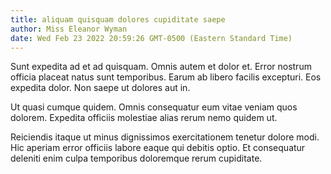 ```yaml
---
title: aliquam quisquam dolores cupiditate saepe
author: Miss Eleanor Wyman
date: Wed Feb 23 2022 20:59:26 GMT-0500 (Eastern Standard Time)
---
```

Sunt expedita ad et ad quisquam. Omnis autem et dolor et. Error nostrum officia placeat natus sunt temporibus. Earum ab libero facilis excepturi. Eos expedita dolor. Non saepe ut dolores aut in.

 Ut quasi cumque quidem. Omnis consequatur eum vitae veniam quos dolorem. Expedita officiis molestiae alias rerum nemo quidem ut.

 Reiciendis itaque ut minus dignissimos exercitationem tenetur dolore modi. Hic aperiam error officiis labore eaque qui debitis optio. Et consequatur deleniti enim culpa temporibus doloremque rerum cupiditate.